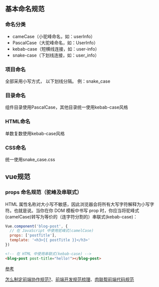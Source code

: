 <!--
 * @Author: Vimalakirti
 * @Date: 2020-07-05 20:23:14
 * @LastEditTime: 2020-07-05 23:02:22
 * @Description: 
 * @FilePath: \vuepress-blog\docs\blog\Other-Library\前端协作规范.md
--> 
## 基本命名规范
### 命名分类
- cameCase（小驼峰命名，如：userInfo）
- PascalCase（大驼峰命名，如：UserInfo）
- kebab-case（短横线连接，如：user-info）
- snake-case（下划线连接，如：user_info）

### 项目命名
全部采用小写方式， 以下划线分隔。 例：snake_case

### 目录命名
组件目录使用PascalCase，其他目录统一使用kebab-case风格
### HTML命名
单数复数使用kebab-case风格
### CSS命名
统一使用snake_case.css

## vue规范

### props 命名规范（驼峰及串联式）
HTML 属性名称对大小写不敏感，因此浏览器会将所有大写字符解释为小写字符。也就是说。当你在你 DOM 模板中书写 prop 时，你应当将驼峰式(camelCase)转写为等价的（连字符分割的）串联式(kebab-case)：
```js
Vue.component('blog-post', {
  // 在 JavaScript 中使用驼峰式(camelCase)
  props: ['postTitle'],
  template: '<h3>{{ postTitle }}</h3>'
})
```

```html
<!-- 在 HTML 中使用串联式(kebab-case) -->
<blog-post post-title="hello!"></blog-post>
```


[参考](https://juejin.im/post/5ea67565e51d45285215915f#heading-36)

[怎么制定前端协作规范?](https://juejin.im/post/5d3a7134f265da1b5d57f1ed#heading-0)、[前端开发规范梳理](https://juejin.im/post/5e3d0362e51d4526d87c605d#heading-0)、[肉联帮前端代码规范](https://juejin.im/post/5ea67565e51d45285215915f)